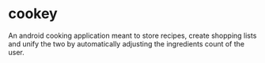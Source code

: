 # cookey
An android cooking application meant to store recipes, create shopping lists and unify the two by automatically adjusting the ingredients count of the user.
